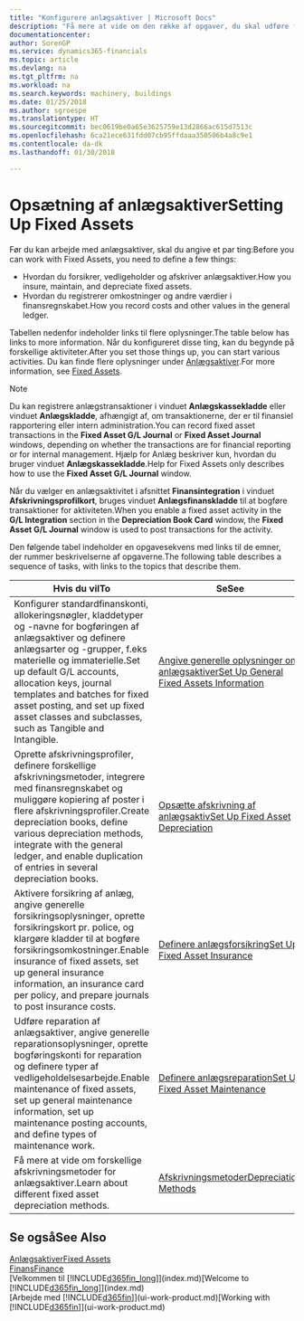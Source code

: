 ```yaml
---
title: "Konfigurere anlægsaktiver | Microsoft Docs"
description: "Få mere at vide om den række af opgaver, du skal udføre for at oprette anlægsaktiver, f.eks. maskiner eller bygninger."
documentationcenter: 
author: SorenGP
ms.service: dynamics365-financials
ms.topic: article
ms.devlang: na
ms.tgt_pltfrm: na
ms.workload: na
ms.search.keywords: machinery, buildings
ms.date: 01/25/2018
ms.author: sgroespe
ms.translationtype: HT
ms.sourcegitcommit: bec0619be0a65e3625759e13d2866ac615d7513c
ms.openlocfilehash: 6ca21ece631fdd07cb95ffdaaa350506b4a8c9e1
ms.contentlocale: da-dk
ms.lasthandoff: 01/30/2018

---
```

# <a name="setting-up-fixed-assets"></a><span data-ttu-id="84fdf-103">Opsætning af anlægsaktiver</span><span class="sxs-lookup"><span data-stu-id="84fdf-103">Setting Up Fixed Assets</span></span>
<span data-ttu-id="84fdf-104">Før du kan arbejde med anlægsaktiver, skal du angive et par ting:</span><span class="sxs-lookup"><span data-stu-id="84fdf-104">Before you can work with Fixed Assets, you need to define a few things:</span></span>  

* <span data-ttu-id="84fdf-105">Hvordan du forsikrer, vedligeholder og afskriver anlægsaktiver.</span><span class="sxs-lookup"><span data-stu-id="84fdf-105">How you insure, maintain, and depreciate fixed assets.</span></span>  
* <span data-ttu-id="84fdf-106">Hvordan du registrerer omkostninger og andre værdier i finansregnskabet.</span><span class="sxs-lookup"><span data-stu-id="84fdf-106">How you record costs and other values in the general ledger.</span></span>  

<span data-ttu-id="84fdf-107">Tabellen nedenfor indeholder links til flere oplysninger.</span><span class="sxs-lookup"><span data-stu-id="84fdf-107">The table below has links to more information.</span></span> <span data-ttu-id="84fdf-108">Når du konfigureret disse ting, kan du begynde på forskellige aktiviteter.</span><span class="sxs-lookup"><span data-stu-id="84fdf-108">After you set those things up, you can start various activities.</span></span> <span data-ttu-id="84fdf-109">Du kan finde flere oplysninger under [Anlægsaktiver](fa-manage.md).</span><span class="sxs-lookup"><span data-stu-id="84fdf-109">For more information, see [Fixed Assets](fa-manage.md).</span></span>  

> [!NOTE]  
>   <span data-ttu-id="84fdf-110">Du kan registrere anlægstransaktioner i vinduet **Anlægskassekladde** eller vinduet **Anlægskladde**, afhængigt af, om transaktionerne, der er til finansiel rapportering eller intern administration.</span><span class="sxs-lookup"><span data-stu-id="84fdf-110">You can record fixed asset transactions in the **Fixed Asset G/L Journal** or **Fixed Asset Journal** windows, depending on whether the transactions are for financial reporting or for internal management.</span></span> <span data-ttu-id="84fdf-111">Hjælp for Anlæg beskriver kun, hvordan du bruger vinduet **Anlægskassekladde**.</span><span class="sxs-lookup"><span data-stu-id="84fdf-111">Help for Fixed Assets only describes how to use the **Fixed Asset G/L Journal** window.</span></span>  

<span data-ttu-id="84fdf-112">Når du vælger en anlægsaktivitet i afsnittet **Finansintegration** i vinduet **Afskrivningsprofilkort**, bruges vinduet **Anlægsfinanskladde** til at bogføre transaktioner for aktiviteten.</span><span class="sxs-lookup"><span data-stu-id="84fdf-112">When you enable a fixed asset activity in the **G/L Integration** section in the **Depreciation Book Card** window, the **Fixed Asset G/L Journal** window is used to post transactions for the activity.</span></span>

<span data-ttu-id="84fdf-113">Den følgende tabel indeholder en opgavesekvens med links til de emner, der rummer beskrivelserne af opgaverne.</span><span class="sxs-lookup"><span data-stu-id="84fdf-113">The following table describes a sequence of tasks, with links to the topics that describe them.</span></span>  

| <span data-ttu-id="84fdf-114">Hvis du vil</span><span class="sxs-lookup"><span data-stu-id="84fdf-114">To</span></span> | <span data-ttu-id="84fdf-115">Se</span><span class="sxs-lookup"><span data-stu-id="84fdf-115">See</span></span> |
| --- | --- |
| <span data-ttu-id="84fdf-116">Konfigurer standardfinanskonti, allokeringsnøgler, kladdetyper og -navne for bogføringen af anlægsaktiver og definere anlægsarter og -grupper, f.eks materielle og immaterielle.</span><span class="sxs-lookup"><span data-stu-id="84fdf-116">Set up default G/L accounts, allocation keys, journal templates and batches for fixed asset posting, and set up fixed asset classes and subclasses, such as Tangible and Intangible.</span></span> |[<span data-ttu-id="84fdf-117">Angive generelle oplysninger om anlægsaktiver</span><span class="sxs-lookup"><span data-stu-id="84fdf-117">Set Up General Fixed Assets Information</span></span>](fa-how-setup-general.md) |
| <span data-ttu-id="84fdf-118">Oprette afskrivningsprofiler, definere forskellige afskrivningsmetoder, integrere med finansregnskabet og muliggøre kopiering af poster i flere afskrivningsprofiler.</span><span class="sxs-lookup"><span data-stu-id="84fdf-118">Create depreciation books, define various depreciation methods, integrate with the general ledger, and enable duplication of entries in several depreciation books.</span></span> |[<span data-ttu-id="84fdf-119">Opsætte afskrivning af anlægsaktiv</span><span class="sxs-lookup"><span data-stu-id="84fdf-119">Set Up Fixed Asset Depreciation</span></span>](fa-how-setup-depreciation.md) |
| <span data-ttu-id="84fdf-120">Aktivere forsikring af anlæg, angive generelle forsikringsoplysninger, oprette forsikringskort pr. police, og klargøre kladder til at bogføre forsikringsomkostninger.</span><span class="sxs-lookup"><span data-stu-id="84fdf-120">Enable insurance of fixed assets, set up general insurance information, an insurance card per policy, and prepare journals to post insurance costs.</span></span> |[<span data-ttu-id="84fdf-121">Definere anlægsforsikring</span><span class="sxs-lookup"><span data-stu-id="84fdf-121">Set Up Fixed Asset Insurance</span></span>](fa-how-setup-insurance.md) |
| <span data-ttu-id="84fdf-122">Udføre reparation af anlægsaktiver, angive generelle reparationsoplysninger, oprette bogføringskonti for reparation og definere typer af vedligeholdelsesarbejde.</span><span class="sxs-lookup"><span data-stu-id="84fdf-122">Enable maintenance of fixed assets, set up general maintenance information, set up maintenance posting accounts, and define types of maintenance work.</span></span> |[<span data-ttu-id="84fdf-123">Definere anlægsreparation</span><span class="sxs-lookup"><span data-stu-id="84fdf-123">Set Up Fixed Asset Maintenance</span></span>](fa-how-setup-maintenance.md) |
| <span data-ttu-id="84fdf-124">Få mere at vide om forskellige afskrivningsmetoder for anlægsaktiver.</span><span class="sxs-lookup"><span data-stu-id="84fdf-124">Learn about different fixed asset depreciation methods.</span></span> |[<span data-ttu-id="84fdf-125">Afskrivningsmetoder</span><span class="sxs-lookup"><span data-stu-id="84fdf-125">Depreciation Methods</span></span>](fa-depreciation-methods.md) |

## <a name="see-also"></a><span data-ttu-id="84fdf-126">Se også</span><span class="sxs-lookup"><span data-stu-id="84fdf-126">See Also</span></span>
[<span data-ttu-id="84fdf-127">Anlægsaktiver</span><span class="sxs-lookup"><span data-stu-id="84fdf-127">Fixed Assets</span></span>](fa-manage.md)  
[<span data-ttu-id="84fdf-128">Finans</span><span class="sxs-lookup"><span data-stu-id="84fdf-128">Finance</span></span>](finance.md)  
<span data-ttu-id="84fdf-129">[Velkommen til [!INCLUDE[d365fin_long](includes/d365fin_long_md.md)]](index.md)</span><span class="sxs-lookup"><span data-stu-id="84fdf-129">[Welcome to [!INCLUDE[d365fin_long](includes/d365fin_long_md.md)]](index.md)</span></span>  
<span data-ttu-id="84fdf-130">[Arbejde med [!INCLUDE[d365fin](includes/d365fin_md.md)]](ui-work-product.md)</span><span class="sxs-lookup"><span data-stu-id="84fdf-130">[Working with [!INCLUDE[d365fin](includes/d365fin_md.md)]](ui-work-product.md)</span></span>

